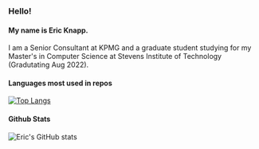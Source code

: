 ### Hello!

#### My name is Eric Knapp. 
I am a Senior Consultant at KPMG and a graduate student studying for my Master's in Computer Science at Stevens Institute of Technology (Gradutating Aug 2022). 

#### Languages most used in repos
[![Top Langs](https://github-readme-stats.vercel.app/api/top-langs/?username=Eric-Knapp&layout=compact&theme=dracula)](https://github.com/Eric-Knapp/github-readme-stats) 

#### Github Stats
![Eric's GitHub stats](https://github-readme-stats.vercel.app/api?username=Eric-Knapp&show_icons=true&theme=dracula)


